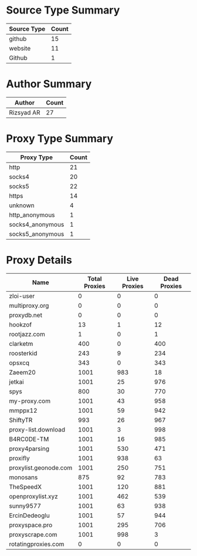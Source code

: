 # Source Type Summary

| Source Type | Count |
|-------------|-------|
| github | 15 |
| website | 11 |
| Github | 1 |


# Author Summary

| Author | Count |
|--------|-------|
| Rizsyad AR | 27 |


# Proxy Type Summary

| Proxy Type | Count |
|------------|-------|
| http | 21 |
| socks4 | 20 |
| socks5 | 22 |
| https | 14 |
| unknown | 4 |
| http_anonymous | 1 |
| socks4_anonymous | 1 |
| socks5_anonymous | 1 |


# Proxy Details

| Name | Total Proxies | Live Proxies | Dead Proxies |
|------|---------------|--------------|---------------|
| zloi-user | 0 | 0 | 0 |
| multiproxy.org | 0 | 0 | 0 |
| proxydb.net | 0 | 0 | 0 |
| hookzof | 13 | 1 | 12 |
| rootjazz.com | 1 | 0 | 1 |
| clarketm | 400 | 0 | 400 |
| roosterkid | 243 | 9 | 234 |
| opsxcq | 343 | 0 | 343 |
| Zaeem20 | 1001 | 983 | 18 |
| jetkai | 1001 | 25 | 976 |
| spys | 800 | 30 | 770 |
| my-proxy.com | 1001 | 43 | 958 |
| mmppx12 | 1001 | 59 | 942 |
| ShiftyTR | 993 | 26 | 967 |
| proxy-list.download | 1001 | 3 | 998 |
| B4RC0DE-TM | 1001 | 16 | 985 |
| proxy4parsing | 1001 | 530 | 471 |
| proxifly | 1001 | 938 | 63 |
| proxylist.geonode.com | 1001 | 250 | 751 |
| monosans | 875 | 92 | 783 |
| TheSpeedX | 1001 | 120 | 881 |
| openproxylist.xyz | 1001 | 462 | 539 |
| sunny9577 | 1001 | 63 | 938 |
| ErcinDedeoglu | 1001 | 57 | 944 |
| proxyspace.pro | 1001 | 295 | 706 |
| proxyscrape.com | 1001 | 998 | 3 |
| rotatingproxies.com | 0 | 0 | 0 |
